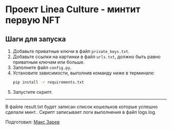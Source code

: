 
# Проект Linea Culture - минтит первую NFT

## Шаги для запуска

1. Добавьте приватные ключи в файл `private_keys.txt`.
2. Добавьте ссылки на картинки в файл `urls.txt`, должно быть равно приватным ключам или больше.
2. Заполните файл `config.py`.
3. Установите зависимости, выполнив команду ниже в терминале:
    ```sh
    pip install -r requirements.txt
    ```
4. Запустите скрипт.

---
В файле result.txt будет записан список кошельков которые успешно сделали минт..
Скрипт записывает логи выполнения в файл logs.log.

Подготовил: [Макс Зарев](https://t.me/maxzarev)